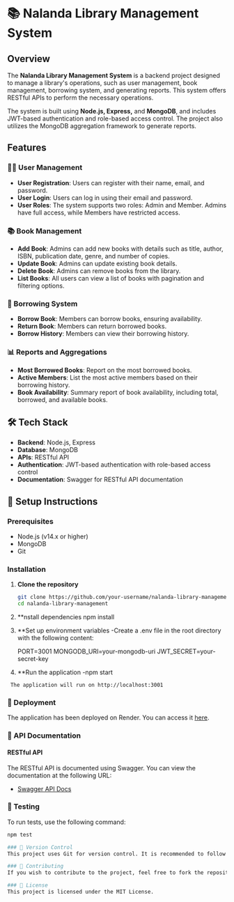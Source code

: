 # 📚 Nalanda Library Management System

## Overview

The **Nalanda Library Management System** is a backend project designed to manage a library's operations, such as user management, book management, borrowing system, and generating reports. This system offers RESTful APIs to perform the necessary operations.

The system is built using **Node.js, Express,** and **MongoDB**, and includes JWT-based authentication and role-based access control. The project also utilizes the MongoDB aggregation framework to generate reports.

## Features

### 🧑‍💻 User Management
- **User Registration**: Users can register with their name, email, and password.
- **User Login**: Users can log in using their email and password.
- **User Roles**: The system supports two roles: Admin and Member. Admins have full access, while Members have restricted access.

### 📚 Book Management
- **Add Book**: Admins can add new books with details such as title, author, ISBN, publication date, genre, and number of copies.
- **Update Book**: Admins can update existing book details.
- **Delete Book**: Admins can remove books from the library.
- **List Books**: All users can view a list of books with pagination and filtering options.

### 📖 Borrowing System
- **Borrow Book**: Members can borrow books, ensuring availability.
- **Return Book**: Members can return borrowed books.
- **Borrow History**: Members can view their borrowing history.

### 📊 Reports and Aggregations
- **Most Borrowed Books**: Report on the most borrowed books.
- **Active Members**: List the most active members based on their borrowing history.
- **Book Availability**: Summary report of book availability, including total, borrowed, and available books.

## 🛠 Tech Stack
- **Backend**: Node.js, Express
- **Database**: MongoDB
- **APIs**: RESTful API
- **Authentication**: JWT-based authentication with role-based access control
- **Documentation**: Swagger for RESTful API documentation

## 🚀 Setup Instructions

### Prerequisites
- Node.js (v14.x or higher)
- MongoDB
- Git

### Installation
1. **Clone the repository**
   ```bash
   git clone https://github.com/your-username/nalanda-library-management.git
   cd nalanda-library-management

 2. **nstall dependencies
     npm install
  
  3. **Set up environment variables
     -Create a .env file in the root directory with the following content:

      PORT=3001
      MONGODB_URI=your-mongodb-uri
      JWT_SECRET=your-secret-key

   4. **Run the application
       -npm start

     The application will run on http://localhost:3001

   ### 🚀 Deployment
The application has been deployed on Render. You can access it [here](https://nalanda-library-management-nvis.onrender.com).

### 📄 API Documentation

#### RESTful API
The RESTful API is documented using Swagger. You can view the documentation at the following URL:

- [Swagger API Docs](https://nalanda-library-management-nvis.onrender.com/api-docs)


### 🧪 Testing
To run tests, use the following command:

```bash
npm test

### 📂 Version Control
This project uses Git for version control. It is recommended to follow semantic commit messages for clarity.

### 🤝 Contributing
If you wish to contribute to the project, feel free to fork the repository and submit a pull request.

### 📜 License
This project is licensed under the MIT License.




   
